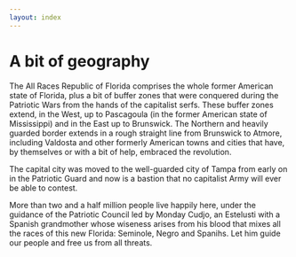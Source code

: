 ```yaml
---
layout: index
---
```


A bit of geography
==================

The All Races Republic of Florida comprises the whole former American
state of Florida, plus a bit of buffer zones that were conquered
during the Patriotic Wars from the hands of the capitalist
serfs. These buffer zones extend, in the West, up to Pascagoula (in
the former American state of Mississippi) and in
the East up to Brunswick. The Northern and heavily guarded border
extends in a rough straight line from Brunswick to Atmore, including
Valdosta and other formerly American towns and cities that have, by
themselves or with a bit of help, embraced the revolution. 

The capital city was moved to the well-guarded city of Tampa from
early on in the Patriotic Guard and now is a bastion that no
capitalist Army will ever be able to contest. 

More than two and a half million people live happily here, under the
guidance of the Patriotic Council led by Monday Cudjo, an Estelusti
with a Spanish grandmother whose wiseness arises from his blood that
mixes all the races of this new Florida: Seminole, Negro and
Spanihs. Let him guide our people and free us from all threats. 
